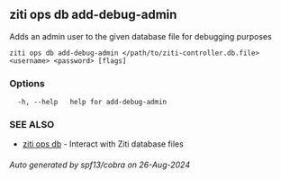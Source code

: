 ## ziti ops db add-debug-admin

Adds an admin user to the given database file for debugging purposes

```
ziti ops db add-debug-admin </path/to/ziti-controller.db.file> <username> <password> [flags]
```

### Options

```
  -h, --help   help for add-debug-admin
```

### SEE ALSO

* [ziti ops db](../db.md)	 - Interact with Ziti database files

###### Auto generated by spf13/cobra on 26-Aug-2024
